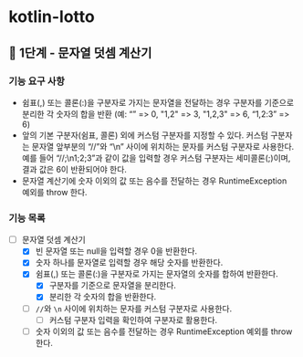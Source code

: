 # kotlin-lotto

## 🚀 1단계 - 문자열 덧셈 계산기
### 기능 요구 사항
- 쉼표(,) 또는 콜론(:)을 구분자로 가지는 문자열을 전달하는 경우 구분자를 기준으로 분리한 각 숫자의 합을 반환 (예: “” => 0, "1,2" => 3, "1,2,3" => 6, “1,2:3” => 6)
- 앞의 기본 구분자(쉼표, 콜론) 외에 커스텀 구분자를 지정할 수 있다. 커스텀 구분자는 문자열 앞부분의 “//”와 “\n” 사이에 위치하는 문자를 커스텀 구분자로 사용한다. 예를 들어 “//;\n1;2;3”과 같이 값을 입력할 경우 커스텀 구분자는 세미콜론(;)이며, 결과 값은 6이 반환되어야 한다.
- 문자열 계산기에 숫자 이외의 값 또는 음수를 전달하는 경우 RuntimeException 예외를 throw 한다.

### 기능 목록
- [ ] 문자열 덧셈 계산기
  - [X] 빈 문자열 또는 null을 입력할 경우 0을 반환한다.
  - [X] 숫자 하나를 문자열로 입력할 경우 해당 숫자를 반환한다.
  - [X] 쉼표(,) 또는 콜론(:)을 구분자로 가지는 문자열의 숫자를 합하여 반환한다.
    - [X] 구분자를 기준으로 문자열을 분리한다.
    - [X] 분리한 각 숫자의 합을 반환한다.
  - [ ] `//`와 `\n` 사이에 위치하는 문자를 커스텀 구분자로 사용한다.
    - [ ] 커스텀 구분자 입력을 확인하여 구분자로 활용한다.
  - [ ] 숫자 이외의 값 또는 음수를 전달하는 경우 RuntimeException 예외를 throw 한다.
